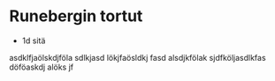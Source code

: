 Runebergin tortut
=================

+ 1d sitä

asdklfjaölskdjföla sdlkjasd lökjfaösldkj fasd
alsdjkfölak sjdfköljasdlkfas döföaskdj alöks jf
